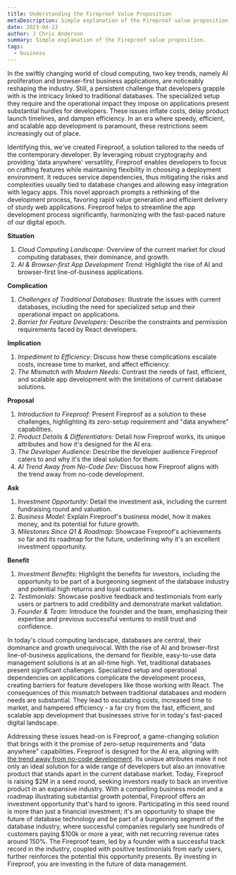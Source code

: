 ```yaml
---
title: Understanding the Fireproof Value Proposition
metaDescription: Simple explanation of the Fireproof value proposition.
date: 2023-04-23
author: J Chris Anderson
summary: Simple explanation of the Fireproof value proposition.
tags:
  - business
---
```


In the swiftly changing world of cloud computing, two key trends, namely AI proliferation and browser-first business applications, are noticeably reshaping the industry. Still, a persistent challenge that developers grapple with is the intricacy linked to traditional databases. The specialized setup they require and the operational impact they impose on applications present substantial hurdles for developers. These issues inflate costs, delay product launch timelines, and dampen efficiency. In an era where speedy, efficient, and scalable app development is paramount, these restrictions seem increasingly out of place.

Identifying this, we've created Fireproof, a solution tailored to the needs of the contemporary developer. By leveraging robust cryptography and providing 'data anywhere' versatility, Fireproof enables developers to focus on crafting features while maintaining flexibility in choosing a deployment environment. It reduces service dependencies, thus mitigating the risks and complexities usually tied to database changes and allowing easy integration with legacy apps. This novel approach prompts a rethinking of the development process, favoring rapid value generation and efficient delivery of sturdy web applications. Fireproof helps to streamline the app development process significantly, harmonizing with the fast-paced nature of our digital epoch.

**Situation**
1. *Cloud Computing Landscape:* Overview of the current market for cloud computing databases, their dominance, and growth.
2. *AI & Browser-first App Development Trend:* Highlight the rise of AI and browser-first line-of-business applications.

**Complication**
1. *Challenges of Traditional Databases:* Illustrate the issues with current databases, including the need for specialized setup and their operational impact on applications.
2. *Barrier for Feature Developers:* Describe the constraints and permission requirements faced by React developers.

**Implication**
1. *Impediment to Efficiency:* Discuss how these complications escalate costs, increase time to market, and affect efficiency.
2. *The Mismatch with Modern Needs:* Contrast the needs of fast, efficient, and scalable app development with the limitations of current database solutions.

**Proposal**
1. *Introduction to Fireproof:* Present Fireproof as a solution to these challenges, highlighting its zero-setup requirement and "data anywhere" capabilities.
2. *Product Details & Differentiators:* Detail how Fireproof works, its unique attributes and how it's designed for the AI era.
3. *The Developer Audience:* Describe the developer audience Fireproof caters to and why it's the ideal solution for them.
4. *AI Trend Away from No-Code Dev:* Discuss how Fireproof aligns with the trend away from no-code development.

**Ask**
1. *Investment Opportunity:* Detail the investment ask, including the current fundraising round and valuation.
2. *Business Model:* Explain Fireproof's business model, how it makes money, and its potential for future growth.
3. *Milestones Since Q1 & Roadmap:* Showcase Fireproof's achievements so far and its roadmap for the future, underlining why it's an excellent investment opportunity.

**Benefit**
1. *Investment Benefits:* Highlight the benefits for investors, including the opportunity to be part of a burgeoning segment of the database industry and potential high returns and loyal customers.
2. *Testimonials:* Showcase positive feedback and testimonials from early users or partners to add credibility and demonstrate market validation.
3. *Founder & Team:* Introduce the founder and the team, emphasizing their expertise and previous successful ventures to instill trust and confidence.



In today's cloud computing landscape, databases are central, their dominance and growth unequivocal. With the rise of AI and browser-first line-of-business applications, the demand for flexible, easy-to-use data management solutions is at an all-time high. Yet, traditional databases present significant challenges. Specialized setup and operational dependencies on applications complicate the development process, creating barriers for feature developers like those working with React. The consequences of this mismatch between traditional databases and modern needs are substantial. They lead to escalating costs, increased time to market, and hampered efficiency - a far cry from the fast, efficient, and scalable app development that businesses strive for in today's fast-paced digital landscape.

Addressing these issues head-on is Fireproof, a game-changing solution that brings with it the promise of zero-setup requirements and "data anywhere" capabilities. Fireproof is designed for the AI era, aligning with [the trend away from no-code development](https://fireproof.storage/posts/the-fireproof-effect/). Its unique attributes make it not only an ideal solution for a wide range of developers but also an innovative product that stands apart in the current database market. Today, Fireproof is raising $2M in a seed round, seeking investors ready to back an inventive product in an expansive industry. With a compelling business model and a roadmap illustrating substantial growth potential, Fireproof offers an investment opportunity that's hard to ignore. Participating in this seed round is more than just a financial investment; it's an opportunity to shape the future of database technology and be part of a burgeoning segment of the database industry, where successful companies regularly see hundreds of customers paying $100k or more a year, with net recurring revenue rates around 150%. The Fireproof team, led by a founder with a successful track record in the industry, coupled with positive testimonials from early users, further reinforces the potential this opportunity presents. By investing in Fireproof, you are investing in the future of data management.
